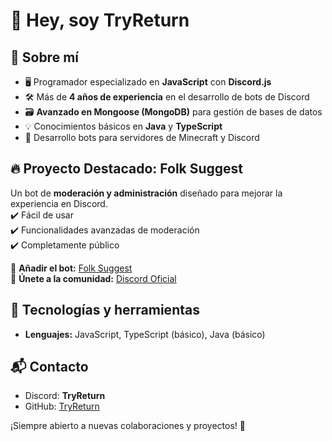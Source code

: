 # 👋 Hey, soy TryReturn

## 🚀 Sobre mí
- 🖥️ Programador especializado en **JavaScript** con **Discord.js**
- 🛠️ Más de **4 años de experiencia** en el desarrollo de bots de Discord
- 🗃️ **Avanzado en Mongoose (MongoDB)** para gestión de bases de datos
- 💡 Conocimientos básicos en **Java** y **TypeScript**
- 🔧 Desarrollo bots para servidores de Minecraft y Discord  

## 🔥 Proyecto Destacado: Folk Suggest
Un bot de **moderación y administración** diseñado para mejorar la experiencia en Discord.  
✔️ Fácil de usar  
✔️ Funcionalidades avanzadas de moderación  
✔️ Completamente público  

📌 **Añadir el bot:** [Folk Suggest](https://rebrand.ly/folkinvite)  
📌 **Únete a la comunidad:** [Discord Oficial](https://rebrand.ly/folkdiscord)  

## 📜 Tecnologías y herramientas
- **Lenguajes:** JavaScript, TypeScript (básico), Java (básico)

## 📬 Contacto
- Discord: **TryReturn**
- GitHub: [TryReturn](https://github.com/TryReturn)  

¡Siempre abierto a nuevas colaboraciones y proyectos! 🚀
